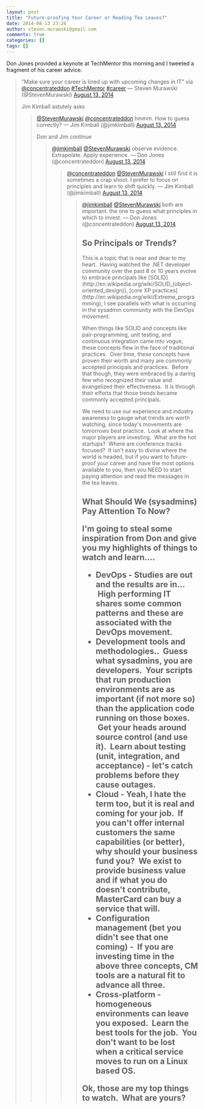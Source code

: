 ```yaml
---
layout: post
title: "Future-proofing Your Career or Reading Tea Leaves?"
date: 2014-08-13 23:26
author: steven.murawski@gmail.com
comments: true
categories: []
tags: []
---
```



Don Jones provided a keynote at TechMentor this morning and I tweeted a fragment of his career advice.

 
   <blockquote class="twitter-tweet">

"Make sure your career is lined up with upcoming changes in IT" via [@concentrateddon](https://twitter.com/concentrateddon) [#TechMentor](https://twitter.com/hashtag/TechMentor?src=hash) [#career](https://twitter.com/hashtag/career?src=hash)
— Steven Murawski (@StevenMurawski) [August 13, 2014](https://twitter.com/StevenMurawski/statuses/499583848305291264)


<script async="" src="//platform.twitter.com/widgets.js" charset="utf-8"></script>
 


Jim Kimball astutely asks

 
   <blockquote class="twitter-tweet">

[@StevenMurawski](https://twitter.com/StevenMurawski) [@concentrateddon](https://twitter.com/concentrateddon) hmmm. How to guess correctly?
— Jim Kimball (@jimkimball) [August 13, 2014](https://twitter.com/jimkimball/statuses/499682281611882496)


<script async="" src="//platform.twitter.com/widgets.js" charset="utf-8"></script>
 


Don and Jim continue

 
   <blockquote class="twitter-tweet">

[@jimkimball](https://twitter.com/jimkimball) [@StevenMurawski](https://twitter.com/StevenMurawski) observe evidence. Extrapolate. Apply experience.
— Don Jones (@concentrateddon) [August 13, 2014](https://twitter.com/concentrateddon/statuses/499682744457117696)


<script async="" src="//platform.twitter.com/widgets.js" charset="utf-8"></script>
 

 
   <blockquote class="twitter-tweet">

[@concentrateddon](https://twitter.com/concentrateddon) [@StevenMurawski](https://twitter.com/StevenMurawski) I still find it is sometimes a crap shoot. I prefer to focus on principles and learn to shift quickly.
— Jim Kimball (@jimkimball) [August 13, 2014](https://twitter.com/jimkimball/statuses/499684029894246400)


<script async="" src="//platform.twitter.com/widgets.js" charset="utf-8"></script>
 

 
   <blockquote class="twitter-tweet">

[@jimkimball](https://twitter.com/jimkimball) [@StevenMurawski](https://twitter.com/StevenMurawski) both are important. the one to guess what principles in which to invest.
— Don Jones (@concentrateddon) [August 13, 2014](https://twitter.com/concentrateddon/statuses/499686951830577152)


<script async="" src="//platform.twitter.com/widgets.js" charset="utf-8"></script>
 


## So Principals or Trends?

<p dir="ltr">This is a topic that is near and dear to my heart. &nbsp;Having watched the .NET developer community over the past 8 or 10 years evolve to embrace principals like [SOLID](http://en.wikipedia.org/wiki/SOLID_(object-oriented_design)), [core XP practices](http://en.wikipedia.org/wiki/Extreme_programming), I see parallels with what is occurring in the sysadmin community with the DevOps movement.
<p dir="ltr">When things like SOLID and concepts like pair-programming, unit testing, and continuous integration came into vogue, these concepts flew in the face of traditional practices. &nbsp;Over time, these concepts have proven their worth and many are commonly accepted principals and practices. &nbsp;Before that though, they were embraced by a daring few who recognized their value and evangelized their effectiveness. &nbsp;It is through their efforts that those trends became commonly accepted principals.
<p dir="ltr">We need to use our experience and industry awareness to gauge what trends are worth watching, since today's movements are tomorrows best practice. &nbsp;Look at where the major players are investing. &nbsp;What are the hot startups? &nbsp;Where are conference tracks focused? &nbsp;It isn't easy to divine where the world is headed, but if you want to future-proof your career and have the most options available to you, then you NEED to start paying attention and read the messages in the tea leaves.
<h2 dir="ltr">What Should We (sysadmins) Pay Attention To Now?

<p dir="ltr">I'm going to steal some inspiration from Don and give you my highlights of things to watch and learn....


*   DevOps - Studies are out and the results are in... &nbsp;High performing IT shares some common patterns and these are associated with the DevOps movement. &nbsp;
*   Development tools and methodologies.. &nbsp;Guess what sysadmins, you are developers. &nbsp;Your scripts that run production environments are as important (if not more so) than the application code running on those boxes. &nbsp;Get your heads around source control (and use it). &nbsp;Learn about testing (unit, integration, and acceptance) - let's catch problems before they cause outages.
*   Cloud - Yeah, I hate the term too, but it is real and coming for your job. &nbsp;If you can't offer internal customers the same capabilities (or better), why should your business fund you? &nbsp;We exist to provide business value and if what you do doesn't contribute, MasterCard can buy a service that will.
*   Configuration management (bet you didn't see that one coming) - &nbsp;If you are investing time in the above three concepts, CM tools are a natural fit to advance all three.
*   Cross-platform - homogeneous environments can leave you exposed. &nbsp;Learn the best tools for the job. &nbsp;You don't want to be lost when a critical service moves to run on a Linux based OS.

Ok, those are my top things to watch. &nbsp;What are yours?

